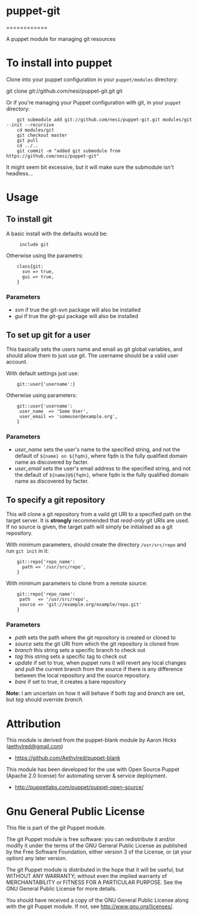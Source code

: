 # puppet-git
============

A puppet module for managing git resources

# To install into puppet

Clone into your puppet configuration in your `puppet/modules` directory:

 git clone git://github.com/nesi/puppet-git.git git

Or if you're managing your Puppet configuration with git, in your `puppet` directory:

		git submodule add git://github.com/nesi/puppet-git.git modules/git --init --recursive
		cd modules/git
		git checkout master
		git pull
		cd ../..
		git commit -m "added git submodule from https://github.com/nesi/puppet-git"

It might seem bit excessive, but it will make sure the submodule isn't headless...

# Usage

## To install git

A basic install with the defaults would be:

		 include git

Otherwise using the parametrs:

		class{git:
		  svn => true,
		  gui => true,
		}

### Parameters

* *svn* if true the git-svn package will also be installed
* *gui* if true the git-gui package will also be installed

## To set up git for a user

This basically sets the users name and email as git global variables, and should allow them to just use git. The username should be a valid user account.

With default settings just use:

		git::user{'username':}

Otherwise using parameters:

		git::user{'username':
		 user_name  => 'Some User',
		 user_email => 'someuser@example.org', 
		}

### Parameters

* *user_name* sets the user's name to the specified string, and not the default of `${name} on ${fqdn}`, where fqdn is the fully qualified domain name as discovered by facter.
* *user_email* sets the user's email address to the specified string, and not the default of `${name}@${fqdn}`, where fqdn is the fully qualified domain name as discovered by facter.

## To specify a git repository

This will clone a git repository from a vaild git URI to a specified path on the target server. It is **strongly** recommended that *read-only* git URIs are used. If no source is given, the target path will simply be initialised as a git repository.

With minimum parameters, should create the directory `/usr/src/repo` and run `git init` in it:

		git::repo{'repo_name':
		  path => '/usr/src/repo',
		}

With minimum parameters to clone from a remote source:

		git::repo{'repo_name':
		 path   => '/usr/src/repo',
		 source => 'git://example.org/example/repo.git'
		}

### Parameters

* *path* sets the path where the git repository is created or cloned to
* *source* sets the git URI from which the git repository is cloned from
* *branch* this string sets a specific branch to check out
* *tag* this string sets a specific tag to check out
* *update* if set to true, when puppet runs it will revert any local changes and pull the current branch from the source if there is any difference between the local repository and the source repository.
*  *bare* if set to true, it creates a bare repository

**Note:** I am uncertain on how it will behave if both *tag* and *branch* are set, but *tag* should override *branch*.

# Attribution

This module is derived from the puppet-blank module by Aaron Hicks (aethylred@gmail.com)

* https://github.com/Aethylred/puppet-blank

This module has been developed for the use with Open Source Puppet (Apache 2.0 license) for automating server & service deployment.

* http://puppetlabs.com/puppet/puppet-open-source/

# Gnu General Public License

This file is part of the git Puppet module.

The git Puppet module is free software: you can redistribute it and/or modify it under the terms of the GNU General Public License as published by the Free Software Foundation, either version 3 of the License, or (at your option) any later version.

The git Puppet module is distributed in the hope that it will be useful, but WITHOUT ANY WARRANTY; without even the implied warranty of MERCHANTABILITY or FITNESS FOR A PARTICULAR PURPOSE.  See the GNU General Public License for more details.

You should have received a copy of the GNU General Public License along with the git Puppet module.  If not, see <http://www.gnu.org/licenses/>.
